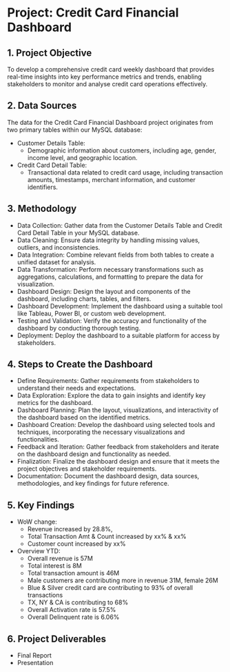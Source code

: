 # Project: Credit Card Financial Dashboard

## 1. Project Objective
To develop a comprehensive credit card weekly dashboard that provides real-time insights into key performance metrics and trends, enabling stakeholders to monitor and analyse credit card operations effectively.

## 2. Data Sources
The data for the Credit Card Financial Dashboard project originates from two primary tables within our MySQL database:
- Customer Details Table:
  - Demographic information about customers, including age, gender, income level, and geographic location.
- Credit Card Detail Table:
  - Transactional data related to credit card usage, including transaction amounts, timestamps, merchant information, and customer identifiers.

## 3. Methodology
- Data Collection: Gather data from the Customer Details Table and Credit Card Detail Table in your MySQL database.
- Data Cleaning: Ensure data integrity by handling missing values, outliers, and inconsistencies.
- Data Integration: Combine relevant fields from both tables to create a unified dataset for analysis.
- Data Transformation: Perform necessary transformations such as aggregations, calculations, and formatting to prepare the data for visualization.
- Dashboard Design: Design the layout and components of the dashboard, including charts, tables, and filters.
- Dashboard Development: Implement the dashboard using a suitable tool like Tableau, Power BI, or custom web development.
- Testing and Validation: Verify the accuracy and functionality of the dashboard by conducting thorough testing.
- Deployment: Deploy the dashboard to a suitable platform for access by stakeholders.

## 4. Steps to Create the Dashboard
- Define Requirements: Gather requirements from stakeholders to understand their needs and expectations.
- Data Exploration: Explore the data to gain insights and identify key metrics for the dashboard.
- Dashboard Planning: Plan the layout, visualizations, and interactivity of the dashboard based on the identified metrics.
- Dashboard Creation: Develop the dashboard using selected tools and techniques, incorporating the necessary visualizations and functionalities.
- Feedback and Iteration: Gather feedback from stakeholders and iterate on the dashboard design and functionality as needed.
- Finalization: Finalize the dashboard design and ensure that it meets the project objectives and stakeholder requirements.
- Documentation: Document the dashboard design, data sources, methodologies, and key findings for future reference.

## 5. Key Findings
- WoW change:
  - Revenue increased by 28.8%,
  - Total Transaction Amt & Count increased by xx% & xx% 
  - Customer count increased by xx%
- Overview YTD:
  - Overall revenue is 57M
  - Total interest is 8M
  - Total transaction amount is 46M
  - Male customers are contributing more in revenue 31M, female 26M 
  - Blue & Silver credit card are contributing to 93% of overall transactions 
  - TX, NY & CA is contributing to 68% 
  - Overall Activation rate is 57.5% 
  - Overall Delinquent rate is 6.06%

## 6. Project Deliverables
- Final Report
- Presentation

